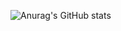 ![Anurag's GitHub stats](https://github-readme-stats-git-masterrstaa-rickstaa.vercel.app/api?username=sozerodev&show_icons=true&theme=onedark)
